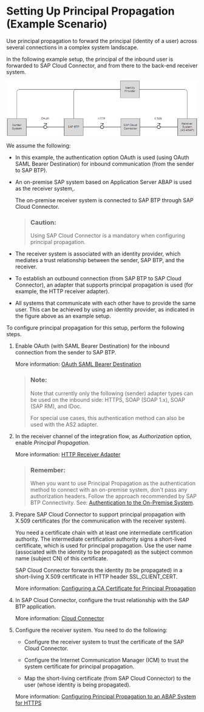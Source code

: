 <!-- loio34eff846cfb84011b09ad1fb1894ce14 -->

# Setting Up Principal Propagation \(Example Scenario\)

Use principal propagation to forward the principal \(identity of a user\) across several connections in a complex system landscape.

In the following example setup, the principal of the inbound user is forwarded to SAP Cloud Connector, and from there to the back-end receiver system.

![](images/Principal_Propagation_Scenario_5024193.png)

We assume the following:

-   In this example, the authentication option OAuth is used \(using OAuth SAML Bearer Destination\) for inbound communication \(from the sender to SAP BTP\).

-   An on-premise SAP system based on Application Server ABAP is used as the receiver system,.

    The on-premise receiver system is connected to SAP BTP through SAP Cloud Connector.

    > ### Caution:  
    > Using SAP Cloud Connector is a mandatory when configuring principal propagation.

-   The receiver system is associated with an identity provider, which mediates a trust relationship between the sender, SAP BTP, and the receiver.

-   To establish an outbound connection \(from SAP BTP to SAP Cloud Connector\), an adapter that supports principal propagation is used \(for example, the HTTP receiver adapter\).

-   All systems that communicate with each other have to provide the same user. This can be achieved by using an identity provider, as indicated in the figure above as an example setup.


To configure principal propagation for this setup, perform the following steps.

1.  Enable OAuth \(with SAML Bearer Destination\) for the inbound connection from the sender to SAP BTP.

    More information: [OAuth SAML Bearer Destination](oauth-saml-bearer-destination-f931226.md)

    > ### Note:  
    > Note that currently only the following \(sender\) adapter types can be used on the inbound side: HTTPS, SOAP \(SOAP 1.x\), SOAP \(SAP RM\), and IDoc.
    > 
    > For special use cases, this authentication method can also be used with the AS2 adapter.

2.  In the receiver channel of the integration flow, as *Authorization* option, enable *Principal Propagation*.

    More information: [HTTP Receiver Adapter](../Development/http-receiver-adapter-2da452e.md)

    > ### Remember:  
    > When you want to use Principal Propagation as the authentication method to connect with an on-premise system, don't pass any authorization headers. Follow the approach recommended by SAP BTP Connectivity. See: [Authentication to the On-Premise System](https://help.sap.com/docs/CP_CONNECTIVITY/cca91383641e40ffbe03bdc78f00f681/67b0b94f09f2446598787eea0855e56b.html).

3.  Prepare SAP Cloud Connector to support principal propagation with X.509 certificates \(for the communication with the receiver system\).

    You need a certificate chain with at least one intermediate certification authority. The intermediate certification authority signs a short-lived certificate, which is used for principal propagation. Use the user name \(associated with the identity to be propagated\) as the subject common name \(subject CN\) of this certificate.

    SAP Cloud Connector forwards the identity \(to be propagated\) in a short-living X.509 certificate in HTTP header SSL\_CLIENT\_CERT.

    More information: [Configuring a CA Certificate for Principal Propagation](https://help.hana.ondemand.com/help/frameset.htm?d0c4d5675d4f4bc78a5b7a7b8687c841.html)

4.  In SAP Cloud Connector, configure the trust relationship with the SAP BTP application.

    More information: [Cloud Connector](https://help.sap.com/docs/connectivity/sap-btp-connectivity-cf/cloud-connector)

5.  Configure the receiver system. You need to do the following:

    -   Configure the receiver system to trust the certificate of the SAP Cloud Connector.

    -   Configure the Internet Communication Manager \(ICM\) to trust the system certificate for principal propagation.

    -   Map the short-living certificate \(from SAP Cloud Connector\) to the user \(whose identity is being propagated\).


    More information: [Configuring Principal Propagation to an ABAP System for HTTPS](https://userapps.support.sap.com/sap/support/knowledge/en/2462533)


